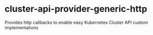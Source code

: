 # cluster-api-provider-generic-http
Provides http callbacks to enable easy Kubernetes Cluster API custom implementations
